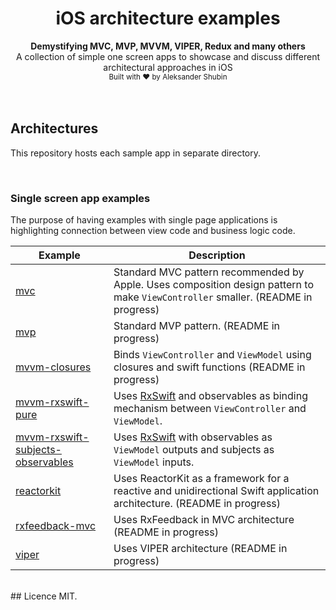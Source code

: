 <h1 align="center">iOS architecture examples</h1>

<div align="center">
<strong>Demystifying MVC, MVP, MVVM, VIPER, Redux and many others</strong>
</div>
<div align="center">
 A collection of simple one screen apps to showcase and discuss different architectural approaches in iOS
</div>

<div align="center">
<sub>Built with ❤︎ by Aleksander Shubin</sub>
</div>
<br />
<br />

## Architectures
This repository hosts each sample app in separate directory.

<br />

### Single screen app examples
The purpose of having examples with single page applications is highlighting connection between view code and business logic code.

| Example | Description |
| ------------- | ------------- |
| [mvc](https://github.com/infoweb77/iOS-architecture-examples/tree/master/MVC) | Standard MVC pattern recommended by Apple. Uses composition design pattern to make `ViewController`  smaller.  (README in progress)  |
| [mvp](https://github.com/infoweb77/iOS-architecture-examples/tree/master/MVP) | Standard MVP pattern.  (README in progress)    |
| [mvvm-closures](https://github.com/infoweb77/iOS-architecture-examples/tree/master/MVVM-Closures) | Binds `ViewController` and `ViewModel` using closures and swift functions (README in progress)  |
| [mvvm-rxswift-pure](https://github.com/infoweb77/iOS-architecture-examples/tree/master/MVVM-RxSwift) | Uses [RxSwift](https://github.com/ReactiveX/RxSwift) and observables as binding mechanism between `ViewController` and `ViewModel`. |
| [mvvm-rxswift-subjects-observables](https://github.com/infoweb77/iOS-architecture-examples/tree/master/MVVM-Subjects-Observables) | Uses [RxSwift](https://github.com/ReactiveX/RxSwift) with observables as `ViewModel` outputs and subjects as `ViewModel` inputs. |
| [reactorkit](https://github.com/infoweb77/iOS-architecture-examples/tree/master/Reactor) | Uses ReactorKit as a framework for a reactive and unidirectional Swift application architecture.  (README in progress)  |
| [rxfeedback-mvc](https://github.com/infoweb77/iOS-architecture-examples/tree/master/RxFeedback-MVC) | Uses RxFeedback in MVC architecture  (README in progress)    |
| [viper](https://github.com/infoweb77/iOS-architecture-examples/tree/master/VIPER) | Uses VIPER architecture (README in progress) |

<br />
## Licence
MIT.
